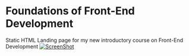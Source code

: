 Foundations of Front-End Development
========================================================

Static HTML Landing page for my new introductory course on Front-End Development
[![ScreenShot](https://raw.github.com/dmolin/train.codingshack.com/master/README/fofed-landing.jpg)](http://train.codingshack.com)

